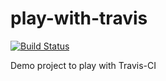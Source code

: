 # play-with-travis

[![Build Status](https://travis-ci.com/mcosta74/play-with-travis.svg?branch=master)](https://travis-ci.com/mcosta74/play-with-travis)

Demo project to play with Travis-CI
